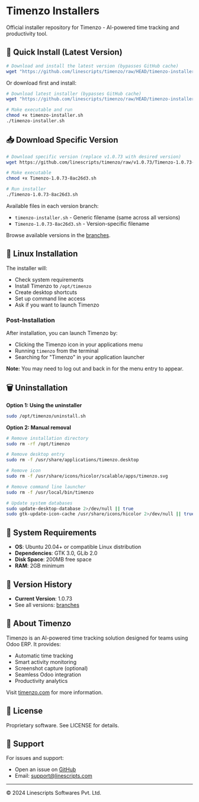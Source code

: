 # Timenzo Installers

Official installer repository for Timenzo - AI-powered time tracking and productivity tool.

## 🚀 Quick Install (Latest Version)

```bash
# Download and install the latest version (bypasses GitHub cache)
wget "https://github.com/linescripts/timenzo/raw/HEAD/timenzo-installer.sh?$(date +%s)" -O timenzo-installer.sh && chmod +x timenzo-installer.sh && ./timenzo-installer.sh
```

Or download first and install:

```bash
# Download latest installer (bypasses GitHub cache)
wget "https://github.com/linescripts/timenzo/raw/HEAD/timenzo-installer.sh?$(date +%s)" -O timenzo-installer.sh

# Make executable and run
chmod +x timenzo-installer.sh
./timenzo-installer.sh
```

## 📥 Download Specific Version

```bash
# Download specific version (replace v1.0.73 with desired version)
wget https://github.com/linescripts/timenzo/raw/v1.0.73/Timenzo-1.0.73-8ac26d3.sh

# Make executable
chmod +x Timenzo-1.0.73-8ac26d3.sh

# Run installer
./Timenzo-1.0.73-8ac26d3.sh
```

Available files in each version branch:
- `timenzo-installer.sh` - Generic filename (same across all versions)
- `Timenzo-1.0.73-8ac26d3.sh` - Version-specific filename

Browse available versions in the [branches](https://github.com/linescripts/timenzo/branches).

## 🐧 Linux Installation

The installer will:
- Check system requirements
- Install Timenzo to `/opt/timenzo`
- Create desktop shortcuts
- Set up command line access
- Ask if you want to launch Timenzo

### Post-Installation

After installation, you can launch Timenzo by:
- Clicking the Timenzo icon in your applications menu
- Running `timenzo` from the terminal
- Searching for "Timenzo" in your application launcher

**Note:** You may need to log out and back in for the menu entry to appear.

## 🗑️ Uninstallation

**Option 1: Using the uninstaller**
```bash
sudo /opt/timenzo/uninstall.sh
```

**Option 2: Manual removal**
```bash
# Remove installation directory
sudo rm -rf /opt/timenzo

# Remove desktop entry
sudo rm -f /usr/share/applications/timenzo.desktop

# Remove icon
sudo rm -f /usr/share/icons/hicolor/scalable/apps/timenzo.svg

# Remove command line launcher
sudo rm -f /usr/local/bin/timenzo

# Update system databases
sudo update-desktop-database 2>/dev/null || true
sudo gtk-update-icon-cache /usr/share/icons/hicolor 2>/dev/null || true
```

## 🔧 System Requirements

- **OS**: Ubuntu 20.04+ or compatible Linux distribution
- **Dependencies**: GTK 3.0, GLib 2.0
- **Disk Space**: 200MB free space
- **RAM**: 2GB minimum

## 📝 Version History

- **Current Version**: 1.0.73
- See all versions: [branches](https://github.com/linescripts/timenzo/branches)

## 🏢 About Timenzo

Timenzo is an AI-powered time tracking solution designed for teams using Odoo ERP. It provides:

- Automatic time tracking
- Smart activity monitoring
- Screenshot capture (optional)
- Seamless Odoo integration
- Productivity analytics

Visit [timenzo.com](https://timenzo.com) for more information.

## 📄 License

Proprietary software. See LICENSE for details.

## 🐛 Support

For issues and support:
- Open an issue on [GitHub](https://github.com/linescripts/timenzo/issues)
- Email: support@linescripts.com

---
© 2024 Linescripts Softwares Pvt. Ltd.